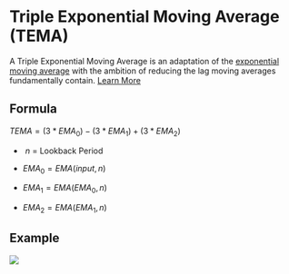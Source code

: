 # Triple Exponential Moving Average (TEMA)

A Triple Exponential Moving Average is an adaptation of the [exponential moving average](https://docs.hedgehog.market/libraries/average/#exponential_moving_average) with the ambition of reducing the lag moving averages fundamentally contain. [Learn More](https://www.investopedia.com/terms/t/triple-exponential-moving-average.asp)

## Formula

$TEMA= (3 * EMA_0) - (3 * EMA_1) + (3 * EMA_2)$

- $\ n$ = Lookback Period

- $EMA_0 = EMA(input, n)$

- $EMA_1 = EMA(EMA_0, n)$

- $EMA_2 = EMA(EMA_1, n)$

## Example

![](https://doc-assets-k7d4.s3.amazonaws.com/tema-indicator.png)